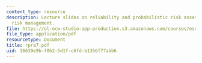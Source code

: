 ```yaml
---
content_type: resource
description: Lecture slides on reliability and probabilistic risk assessment, and
  risk management.
file: https://ol-ocw-studio-app-production.s3.amazonaws.com/courses/esd-72-engineering-risk-benefit-analysis-spring-2007/16639e9bf0b25d1fc6fdb1356f77abb6_rpra7.pdf
file_type: application/pdf
resourcetype: Document
title: rpra7.pdf
uid: 16639e9b-f0b2-5d1f-c6fd-b1356f77abb6
---
```

